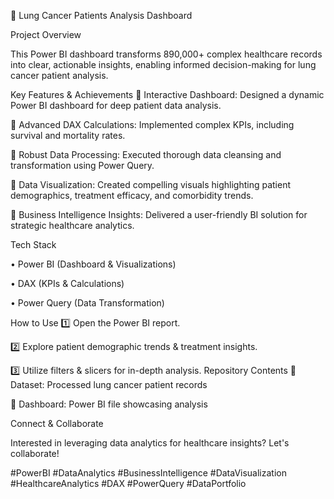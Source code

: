 
🚀 Lung Cancer Patients Analysis Dashboard

Project Overview

This Power BI dashboard transforms 890,000+ complex healthcare records into clear, actionable insights, enabling informed decision-making for lung cancer patient analysis.

Key Features & Achievements
🔹 Interactive Dashboard: Designed a dynamic Power BI dashboard for deep patient data analysis.

🔹 Advanced DAX Calculations: Implemented complex KPIs, including survival and mortality rates.

🔹 Robust Data Processing: Executed thorough data cleansing and transformation using Power Query.

🔹 Data Visualization: Created compelling visuals highlighting patient demographics, treatment efficacy, and comorbidity trends.

🔹 Business Intelligence Insights: Delivered a user-friendly BI solution for strategic healthcare analytics.

Tech Stack

•	Power BI (Dashboard & Visualizations)

•	DAX (KPIs & Calculations)

•	Power Query (Data Transformation)


How to Use
1️⃣ Open the Power BI report.

2️⃣ Explore patient demographic trends & treatment insights.

3️⃣ Utilize filters & slicers for in-depth analysis.
Repository Contents
📂 Dataset: Processed lung cancer patient records

📂 Dashboard: Power BI file showcasing analysis

Connect & Collaborate

Interested in leveraging data analytics for healthcare insights? Let's collaborate!

#PowerBI #DataAnalytics #BusinessIntelligence #DataVisualization #HealthcareAnalytics #DAX #PowerQuery #DataPortfolio

